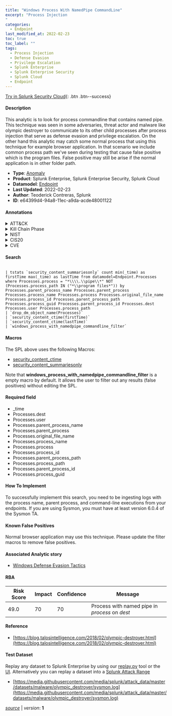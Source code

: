 ```yaml
---
title: "Windows Process With NamedPipe CommandLine"
excerpt: "Process Injection
"
categories:
  - Endpoint
last_modified_at: 2022-02-23
toc: true
toc_label: ""
tags:
  - Process Injection
  - Defense Evasion
  - Privilege Escalation
  - Splunk Enterprise
  - Splunk Enterprise Security
  - Splunk Cloud
  - Endpoint
---
```




[Try in Splunk Security Cloud](https://www.splunk.com/en_splunk_app_enrichmentus/cyber-security.html){: .btn .btn--success}

#### Description

This analytic is to look for process commandline that contains named pipe. This technique was seen in some adversaries, threat actor and malware like olympic destroyer to communicate to its other child processes after process injection that serve as defense evasion and privilege escalation. On the other hand this analytic may catch some normal process that using this technique for example browser application. In that scenario we include common process path we've seen during testing that cause false positive which is the program files. False positive may still be arise if the normal application is in other folder path.

- **Type**: [Anomaly](https://github.com/splunk/security_content/wiki/Detection-Analytic-Types)
- **Product**: Splunk Enterprise, Splunk Enterprise Security, Splunk Cloud
- **Datamodel**: [Endpoint](https://docs.splunk.com/Documentation/CIM/latest/User/Endpoint)
- **Last Updated**: 2022-02-23
- **Author**: Teoderick Contreras, Splunk
- **ID**: e64399d4-94a8-11ec-a9da-acde48001122


#### Annotations

<details>
  <summary>ATT&CK</summary>

<div markdown="1">


| ID             | Technique        |  Tactic             |
| -------------- | ---------------- |-------------------- |
| [T1055](https://attack.mitre.org/techniques/T1055/) | Process Injection | Defense Evasion, Privilege Escalation |

</div>
</details>


<details>
  <summary>Kill Chain Phase</summary>

<div markdown="1">

* Exploitation


</div>
</details>


<details>
  <summary>NIST</summary>

<div markdown="1">

* DE.CM



</div>
</details>

<details>
  <summary>CIS20</summary>

<div markdown="1">

* CIS 3
* CIS 5
* CIS 16



</div>
</details>

<details>
  <summary>CVE</summary>

<div markdown="1">


</div>
</details>

#### Search

```

| tstats `security_content_summariesonly` count min(_time) as firstTime max(_time) as lastTime from datamodel=Endpoint.Processes where Processes.process = "*\\\\.\\pipe\\*" NOT (Processes.process_path IN ("*\\program files*")) by Processes.parent_process_name Processes.parent_process Processes.process_name Processes.process Processes.original_file_name Processes.process_id Processes.parent_process_path Processes.process_guid Processes.parent_process_id Processes.dest Processes.user Processes.process_path 
| `drop_dm_object_name(Processes)` 
| `security_content_ctime(firstTime)` 
| `security_content_ctime(lastTime)` 
| `windows_process_with_namedpipe_commandline_filter`
```

#### Macros
The SPL above uses the following Macros:
* [security_content_ctime](https://github.com/splunk/security_content/blob/develop/macros/security_content_ctime.yml)
* [security_content_summariesonly](https://github.com/splunk/security_content/blob/develop/macros/security_content_summariesonly.yml)

Note that **windows_process_with_namedpipe_commandline_filter** is a empty macro by default. It allows the user to filter out any results (false positives) without editing the SPL.

#### Required field
* _time
* Processes.dest
* Processes.user
* Processes.parent_process_name
* Processes.parent_process
* Processes.original_file_name
* Processes.process_name
* Processes.process
* Processes.process_id
* Processes.parent_process_path
* Processes.process_path
* Processes.parent_process_id
* Processes.process_guid


#### How To Implement
To successfully implement this search, you need to be ingesting logs with the process name, parent process, and command-line executions from your endpoints. If you are using Sysmon, you must have at least version 6.0.4 of the Sysmon TA.

#### Known False Positives
Normal browser application may use this technique. Please update the filter macros to remove false positives.

#### Associated Analytic story
* [Windows Defense Evasion Tactics](/stories/windows_defense_evasion_tactics)




#### RBA

| Risk Score  | Impact      | Confidence   | Message      |
| ----------- | ----------- |--------------|--------------|
| 49.0 | 70 | 70 | Process with named pipe in $process$ on $dest$ |


#### Reference

* [https://blog.talosintelligence.com/2018/02/olympic-destroyer.html](https://blog.talosintelligence.com/2018/02/olympic-destroyer.html)



#### Test Dataset
Replay any dataset to Splunk Enterprise by using our [replay.py](https://github.com/splunk/attack_data#using-replaypy) tool or the [UI](https://github.com/splunk/attack_data#using-ui).
Alternatively you can replay a dataset into a [Splunk Attack Range](https://github.com/splunk/attack_range#replay-dumps-into-attack-range-splunk-server)


* [https://media.githubusercontent.com/media/splunk/attack_data/master/datasets/malware/olympic_destroyer/sysmon.log](https://media.githubusercontent.com/media/splunk/attack_data/master/datasets/malware/olympic_destroyer/sysmon.log)



[*source*](https://github.com/splunk/security_content/tree/develop/detections/endpoint/windows_process_with_namedpipe_commandline.yml) \| *version*: **1**